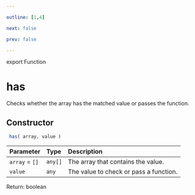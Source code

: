 ```yaml
---

outline: [1,4]

next: false

prev: false

---
```


export Function
# has

Checks whether the array has the matched value or passes the function.

## Constructor
```ts
 has( array, value )
 ```
| Parameter | Type | Description |
| :--- | :--- | :--- |
| `array` = `[]` | `any[]` | The array that contains the value. |
| `value` | `any` | The value to check or pass a function. |

Return: boolean
